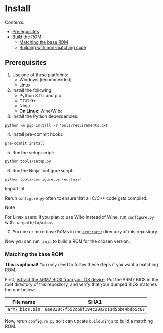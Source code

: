 # Install

Contents:

- [Prerequisites](#prerequisites)
- [Build the ROM](#build-the-rom)
    - [Matching the base ROM](#matching-the-base-rom)
    - [Building with non-matching code](#building-with-non-matching-code)

## Prerequisites

1. Use one of these platforms:
    - Windows (recommended)
    - Linux
2. Install the following:
    - Python 3.11+ and pip
    - GCC 9+
    - Ninja
    - **On Linux**: Wine/Wibo
3. Install the Python dependencies:
```shell
python -m pip install -r tools/requirements.txt
```
4. Install pre-commit hooks:
```shell
pre-commit install
```
5. Run the setup script:
```shell
python tools/setup.py
```
6. Run the Ninja configure script:
```shell
python tools/configure.py <eur|usa>
```

> [!IMPORTANT]
> Rerun `configure.py` often to ensure that all C/C++ code gets compiled.

> [!NOTE]
> For Linux users: If you plan to use Wibo instead of Wine, run `configure.py` with `-w <path/to/wibo>`.
7. Put one or more base ROMs in the [`/extract/`](/extract/README.md) directory of this repository.

Now you can run `ninja` to build a ROM for the chosen version.

### Matching the base ROM

**This is optional!** You only need to follow these steps if you want a matching ROM.

First, [extract the ARM7 BIOS from your DS device](https://wiki.ds-homebrew.com/ds-index/ds-bios-firmware-dump). Put the
ARM7 BIOS in the root directory of this repository, and verify that your dumped BIOS matches the one below:

| File name       | SHA1                                       |
| --------------- | ------------------------------------------ |
| `arm7_bios.bin` | `6ee830c7f552c5bf194c20a2c13d5bb44bdb5c03` |

Now, rerun `configure.py` so it can update `build.ninja` to build a matching ROM.
